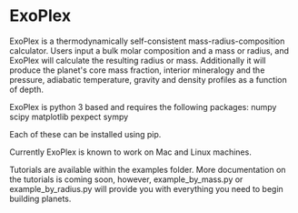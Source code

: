 # ExoPlex

ExoPlex is a thermodynamically self-consistent mass-radius-composition calculator. Users input a bulk molar composition and a mass or radius, and ExoPlex will calculate the resulting radius or mass. Additionally it will produce the planet's core mass fraction, interior mineralogy and the pressure, adiabatic temperature, gravity and density profiles as a function of depth. 


ExoPlex is python 3 based and requires the following packages:
numpy
scipy
matplotlib
pexpect
sympy

Each of these can be installed using pip.

Currently ExoPlex is known to work on Mac and Linux machines.

Tutorials are available within the examples folder. More documentation on the tutorials is coming soon, however, example_by_mass.py or example_by_radius.py will provide you with everything you need to begin building planets. 
